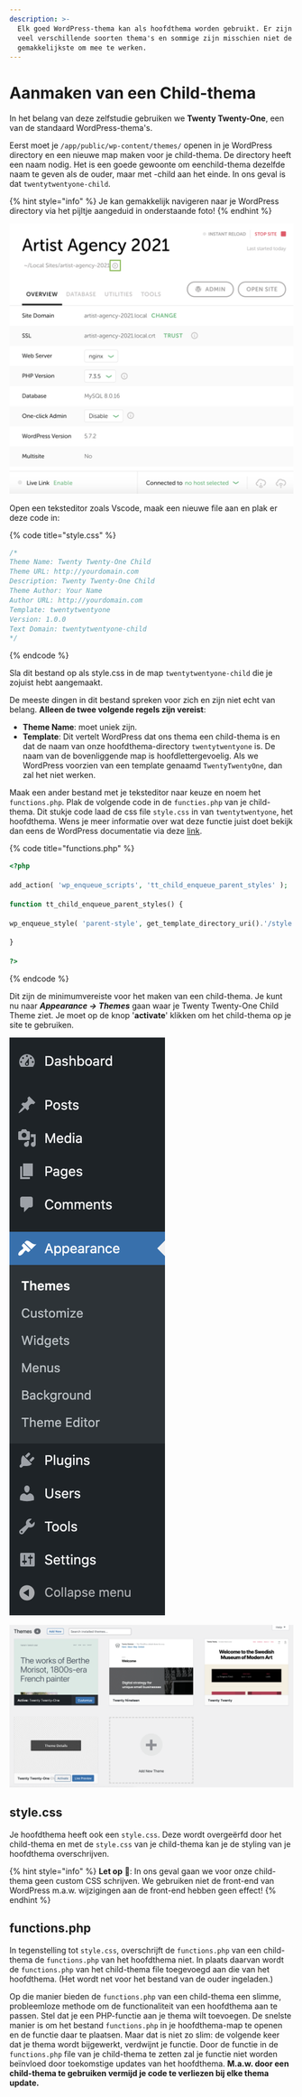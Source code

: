 ```yaml
---
description: >-
  Elk goed WordPress-thema kan als hoofdthema worden gebruikt. Er zijn echter
  veel verschillende soorten thema's en sommige zijn misschien niet de
  gemakkelijkste om mee te werken.
---
```


# Aanmaken van een Child-thema

In het belang van deze zelfstudie gebruiken we **Twenty Twenty-One**, een van de standaard WordPress-thema's.

Eerst moet je `/app/public/wp-content/themes/` openen in je WordPress directory en een nieuwe map maken voor je child-thema. De directory heeft een naam nodig. Het is een goede gewoonte om een ​​child-thema dezelfde naam te geven als de ouder, maar met -child aan het einde. In ons geval is dat `twentytwentyone-child`.

{% hint style="info" %}
Je kan gemakkelijk navigeren naar je WordPress directory via het pijltje aangeduid in onderstaande foto!
{% endhint %}

![](<../../.gitbook/assets/image (138).png>)

Open een teksteditor zoals Vscode, maak een nieuwe file aan en plak er deze code in:

{% code title="style.css" %}
```css
/*
Theme Name: Twenty Twenty-One Child
Theme URL: http://yourdomain.com
Description: Twenty Twenty-One Child
Theme Author: Your Name
Author URL: http://yourdomain.com
Template: twentytwentyone
Version: 1.0.0
Text Domain: twentytwentyone-child
*/
```
{% endcode %}

Sla dit bestand op als style.css in de map `twentytwentyone-child` die je zojuist hebt aangemaakt.

De meeste dingen in dit bestand spreken voor zich en zijn niet echt van belang. **Alleen de twee volgende regels zijn vereist**:

* **Theme Name**: moet uniek zijn.
* **Template**: Dit vertelt WordPress dat ons thema een child-thema is en dat de naam van onze hoofdthema-directory `twentytwentyone` is. De naam van de bovenliggende map is hoofdlettergevoelig. Als we WordPress voorzien van een template genaamd `TwentyTwentyOne`, dan zal het niet werken.

Maak een ander bestand met je teksteditor naar keuze en noem het `functions.php`. Plak de volgende code in de `functies.php` van je child-thema. Dit stukje code laad de css file `style.css` in van `twentytwentyone`, het hoofdthema. Wens je meer informatie over wat deze functie juist doet bekijk dan eens de WordPress documentatie via deze [link](https://developer.wordpress.org/themes/advanced-topics/child-themes/).

{% code title="functions.php" %}
```php
<?php

add_action( 'wp_enqueue_scripts', 'tt_child_enqueue_parent_styles' );

function tt_child_enqueue_parent_styles() {

wp_enqueue_style( 'parent-style', get_template_directory_uri().'/style.css' );

}

?>
```
{% endcode %}

Dit zijn de minimumvereiste voor het maken van een child-thema. Je kunt nu naar _**Appearance -> Themes**_ gaan waar je Twenty Twenty-One Child Theme ziet. Je moet op de knop '**activate**' klikken om het child-thema op je site te gebruiken.

![](<../../.gitbook/assets/image (4).png>)

![](<../../.gitbook/assets/image (126).png>)

## style.css

Je hoofdthema heeft ook een `style.css`. Deze wordt overgeërfd door het child-thema en met de `style.css` van je child-thema kan je de styling van je hoofdthema overschrijven.

{% hint style="info" %}
**Let op** 👀: In ons geval gaan we voor onze child-thema geen custom CSS schrijven. We gebruiken niet de front-end van WordPress m.a.w. wijzigingen aan de front-end hebben geen effect!
{% endhint %}

## functions.php

In tegenstelling tot `style.css`, overschrijft de `functions.php` van een child-thema de `functions.php` van het hoofdthema niet. In plaats daarvan wordt de `functions.php` van het child-thema file toegevoegd aan die van het hoofdthema. (Het wordt net voor het bestand van de ouder ingeladen.)

Op die manier bieden de `functions.php` van een child-thema een slimme, probleemloze methode om de functionaliteit van een hoofdthema aan te passen. Stel dat je een PHP-functie aan je thema wilt toevoegen. De snelste manier is om het bestand `functions.php` in je hoofdthema-map te openen en de functie daar te plaatsen. Maar dat is niet zo slim: de volgende keer dat je thema wordt bijgewerkt, verdwijnt je functie. Door de functie in de `functions.php` file van je child-thema te zetten zal je functie niet worden beïnvloed door toekomstige updates van het hoofdthema. **M.a.w. door een child-thema te gebruiken vermijd je code te verliezen bij elke thema update.**
